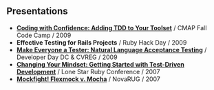 ## Presentations

- **[Coding with Confidence: Adding TDD to Your Toolset]** / CMAP Fall Code Camp / 2009
- **Effective Testing for Rails Projects** / Ruby Hack Day / 2009
- **[Make Everyone a Tester: Natural Language Acceptance Testing]** / Developer Day DC & CVREG / 2009
- **[Changing Your Mindset: Getting Started with Test-Driven Development]** / Lone Star Ruby Conference / 2007
- **[Mockfight! Flexmock v. Mocha]** / NovaRUG / 2007

[Coding with Confidence: Adding TDD to Your Toolset]: http://www.slideshare.net/reagent/coding-with-confidence-adding-tdd-to-your-toolset
[Make Everyone a Tester: Natural Language Acceptance Testing]: http://www.slideshare.net/reagent/make-everyone-a-tester-natural-language-acceptance-testing-2446162
[Changing Your Mindset: Getting Started with Test-Driven Development]: http://www.slideshare.net/reagent/changing-your-mindset-getting-started-with-testdriven-development
[Mockfight! Flexmock v. Mocha]: http://www.slideshare.net/reagent/mockfight-flexmock-vs-mocha-2936911
